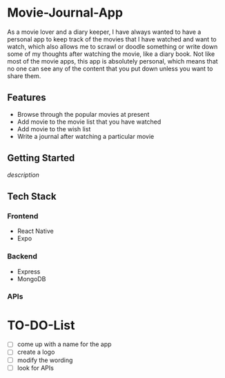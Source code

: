# Movie-Journal-App
As a movie lover and a diary keeper, I have always wanted to have a personal app to keep track of the movies that I have watched and want to watch, which also allows me to scrawl or doodle something or write down some of my thoughts after watching the movie, like a diary book. Not like most of the movie apps, this app is absolutely personal, which means that no one can see any of the content that you put down unless you want to share them. 

## Features
* Browse through the popular movies at present
* Add movie to the movie list that you have watched
* Add movie to the wish list
* Write a journal after watching a particular movie

## Getting Started
_description_

## Tech Stack
### Frontend
* React Native
* Expo

### Backend
* Express
* MongoDB

### APIs


# TO-DO-List
- [ ] come up with a name for the app
- [ ] create a logo
- [ ] modify the wording
- [ ] look for APIs
